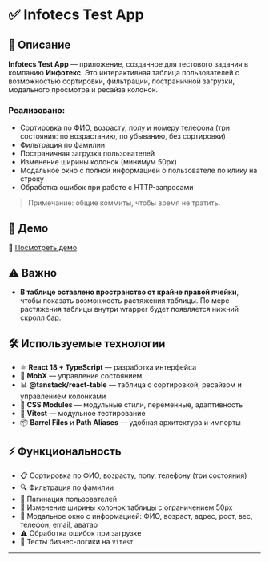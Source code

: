 # ✅ Infotecs Test App

## 📖 Описание

**Infotecs Test App** — приложение, созданное для тестового задания в компанию **Инфотекс**.
Это интерактивная таблица пользователей с возможностью сортировки, фильтрации, постраничной загрузки, модального просмотра и ресайза колонок.

### Реализовано:

- Сортировка по ФИО, возрасту, полу и номеру телефона (три состояния: по возрастанию, по убыванию, без сортировки)
- Фильтрация по фамилии
- Постраничная загрузка пользователей
- Изменение ширины колонок (минимум 50px)
- Модальное окно с полной информацией о пользователе по клику на строку
- Обработка ошибок при работе с HTTP-запросами

> Примечание: общие коммиты, чтобы время не тратить.

## 🚀 Демо

🔗 [Посмотреть демо](https://c1assifier.github.io/react-user-table/)

## ⚠️ Важно

- **В таблице оставлено пространство от крайне правой ячейки**, чтобы показать возмонжость растяжения таблицы. По мере растяжения таблицы внутри wrapper будет появляется нижний скролл бар.

## 🛠️ Используемые технологии

- ⚛ **React 18 + TypeScript** — разработка интерфейса
- 🔄 **MobX** — управление состоянием
- 📊 **@tanstack/react-table** — таблица с сортировкой, ресайзом и управлением колонками
- 🎨 **CSS Modules** — модульные стили, переменные, адаптивность
- 🧪 **Vitest** — модульное тестирование
- 📦 **Barrel Files** и **Path Aliases** — удобная архитектура и импорты

## ⚡ Функциональность

- 📋 Сортировка по ФИО, возрасту, полу, телефону (три состояния)
- 🔍 Фильтрация по фамилии
- 📄 Пагинация пользователей
- 📐 Изменение ширины колонок таблицы с ограничением 50px
- 💬 Модальное окно с информацией: ФИО, возраст, адрес, рост, вес, телефон, email, аватар
- ⚠️ Обработка ошибок при загрузке
- 🧪 Тесты бизнес-логики на `Vitest`

---
